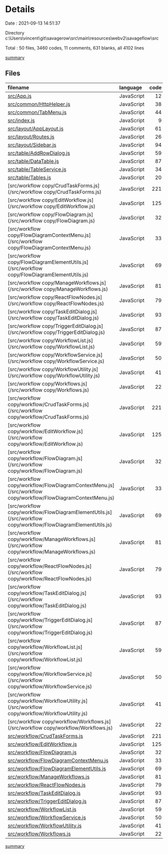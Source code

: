 # Details

Date : 2021-09-13 14:51:37

Directory c:\Users\vincent\git\savagerow\src\main\resources\webv2\savageflow\src

Total : 50 files,  3460 codes, 11 comments, 631 blanks, all 4102 lines

[summary](results.md)

## Files
| filename | language | code | comment | blank | total |
| :--- | :--- | ---: | ---: | ---: | ---: |
| [src/App.js](/src/App.js) | JavaScript | 12 | 0 | 3 | 15 |
| [src/common/HttpHelper.js](/src/common/HttpHelper.js) | JavaScript | 38 | 1 | 11 | 50 |
| [src/common/TabMenu.js](/src/common/TabMenu.js) | JavaScript | 44 | 0 | 11 | 55 |
| [src/index.js](/src/index.js) | JavaScript | 9 | 0 | 2 | 11 |
| [src/layout/AppLayout.js](/src/layout/AppLayout.js) | JavaScript | 61 | 0 | 4 | 65 |
| [src/layout/Routes.js](/src/layout/Routes.js) | JavaScript | 26 | 0 | 2 | 28 |
| [src/layout/Sidebar.js](/src/layout/Sidebar.js) | JavaScript | 94 | 1 | 15 | 110 |
| [src/table/AddRowDialog.js](/src/table/AddRowDialog.js) | JavaScript | 59 | 0 | 5 | 64 |
| [src/table/DataTable.js](/src/table/DataTable.js) | JavaScript | 87 | 0 | 14 | 101 |
| [src/table/TableService.js](/src/table/TableService.js) | JavaScript | 34 | 0 | 11 | 45 |
| [src/table/Tables.js](/src/table/Tables.js) | JavaScript | 20 | 0 | 7 | 27 |
| [src/workflow copy/CrudTaskForms.js](/src/workflow copy/CrudTaskForms.js) | JavaScript | 221 | 0 | 20 | 241 |
| [src/workflow copy/EditWorkflow.js](/src/workflow copy/EditWorkflow.js) | JavaScript | 125 | 0 | 27 | 152 |
| [src/workflow copy/FlowDiagram.js](/src/workflow copy/FlowDiagram.js) | JavaScript | 32 | 0 | 11 | 43 |
| [src/workflow copy/FlowDiagramContextMenu.js](/src/workflow copy/FlowDiagramContextMenu.js) | JavaScript | 33 | 0 | 5 | 38 |
| [src/workflow copy/FlowDiagramElementUtils.js](/src/workflow copy/FlowDiagramElementUtils.js) | JavaScript | 69 | 3 | 20 | 92 |
| [src/workflow copy/ManageWorkflows.js](/src/workflow copy/ManageWorkflows.js) | JavaScript | 81 | 0 | 17 | 98 |
| [src/workflow copy/ReactFlowNodes.js](/src/workflow copy/ReactFlowNodes.js) | JavaScript | 79 | 0 | 14 | 93 |
| [src/workflow copy/TaskEditDialog.js](/src/workflow copy/TaskEditDialog.js) | JavaScript | 93 | 0 | 12 | 105 |
| [src/workflow copy/TriggerEditDialog.js](/src/workflow copy/TriggerEditDialog.js) | JavaScript | 87 | 0 | 18 | 105 |
| [src/workflow copy/WorkflowList.js](/src/workflow copy/WorkflowList.js) | JavaScript | 59 | 0 | 6 | 65 |
| [src/workflow copy/WorkflowService.js](/src/workflow copy/WorkflowService.js) | JavaScript | 50 | 0 | 12 | 62 |
| [src/workflow copy/WorkflowUtility.js](/src/workflow copy/WorkflowUtility.js) | JavaScript | 41 | 0 | 13 | 54 |
| [src/workflow copy/Workflows.js](/src/workflow copy/Workflows.js) | JavaScript | 22 | 0 | 7 | 29 |
| [src/workflow copy/workflow/CrudTaskForms.js](/src/workflow copy/workflow/CrudTaskForms.js) | JavaScript | 221 | 0 | 20 | 241 |
| [src/workflow copy/workflow/EditWorkflow.js](/src/workflow copy/workflow/EditWorkflow.js) | JavaScript | 125 | 0 | 27 | 152 |
| [src/workflow copy/workflow/FlowDiagram.js](/src/workflow copy/workflow/FlowDiagram.js) | JavaScript | 32 | 0 | 11 | 43 |
| [src/workflow copy/workflow/FlowDiagramContextMenu.js](/src/workflow copy/workflow/FlowDiagramContextMenu.js) | JavaScript | 33 | 0 | 5 | 38 |
| [src/workflow copy/workflow/FlowDiagramElementUtils.js](/src/workflow copy/workflow/FlowDiagramElementUtils.js) | JavaScript | 69 | 3 | 20 | 92 |
| [src/workflow copy/workflow/ManageWorkflows.js](/src/workflow copy/workflow/ManageWorkflows.js) | JavaScript | 81 | 0 | 17 | 98 |
| [src/workflow copy/workflow/ReactFlowNodes.js](/src/workflow copy/workflow/ReactFlowNodes.js) | JavaScript | 79 | 0 | 14 | 93 |
| [src/workflow copy/workflow/TaskEditDialog.js](/src/workflow copy/workflow/TaskEditDialog.js) | JavaScript | 93 | 0 | 12 | 105 |
| [src/workflow copy/workflow/TriggerEditDialog.js](/src/workflow copy/workflow/TriggerEditDialog.js) | JavaScript | 87 | 0 | 18 | 105 |
| [src/workflow copy/workflow/WorkflowList.js](/src/workflow copy/workflow/WorkflowList.js) | JavaScript | 59 | 0 | 6 | 65 |
| [src/workflow copy/workflow/WorkflowService.js](/src/workflow copy/workflow/WorkflowService.js) | JavaScript | 50 | 0 | 12 | 62 |
| [src/workflow copy/workflow/WorkflowUtility.js](/src/workflow copy/workflow/WorkflowUtility.js) | JavaScript | 41 | 0 | 13 | 54 |
| [src/workflow copy/workflow/Workflows.js](/src/workflow copy/workflow/Workflows.js) | JavaScript | 22 | 0 | 7 | 29 |
| [src/workflow/CrudTaskForms.js](/src/workflow/CrudTaskForms.js) | JavaScript | 221 | 0 | 20 | 241 |
| [src/workflow/EditWorkflow.js](/src/workflow/EditWorkflow.js) | JavaScript | 125 | 0 | 27 | 152 |
| [src/workflow/FlowDiagram.js](/src/workflow/FlowDiagram.js) | JavaScript | 32 | 0 | 11 | 43 |
| [src/workflow/FlowDiagramContextMenu.js](/src/workflow/FlowDiagramContextMenu.js) | JavaScript | 33 | 0 | 5 | 38 |
| [src/workflow/FlowDiagramElementUtils.js](/src/workflow/FlowDiagramElementUtils.js) | JavaScript | 69 | 3 | 20 | 92 |
| [src/workflow/ManageWorkflows.js](/src/workflow/ManageWorkflows.js) | JavaScript | 81 | 0 | 17 | 98 |
| [src/workflow/ReactFlowNodes.js](/src/workflow/ReactFlowNodes.js) | JavaScript | 79 | 0 | 14 | 93 |
| [src/workflow/TaskEditDialog.js](/src/workflow/TaskEditDialog.js) | JavaScript | 93 | 0 | 12 | 105 |
| [src/workflow/TriggerEditDialog.js](/src/workflow/TriggerEditDialog.js) | JavaScript | 87 | 0 | 18 | 105 |
| [src/workflow/WorkflowList.js](/src/workflow/WorkflowList.js) | JavaScript | 59 | 0 | 6 | 65 |
| [src/workflow/WorkflowService.js](/src/workflow/WorkflowService.js) | JavaScript | 50 | 0 | 12 | 62 |
| [src/workflow/WorkflowUtility.js](/src/workflow/WorkflowUtility.js) | JavaScript | 41 | 0 | 13 | 54 |
| [src/workflow/Workflows.js](/src/workflow/Workflows.js) | JavaScript | 22 | 0 | 7 | 29 |

[summary](results.md)